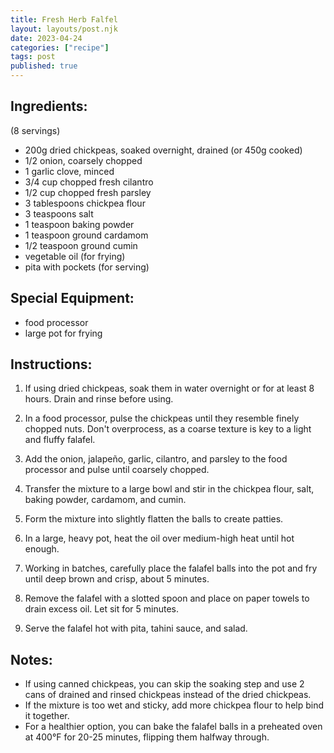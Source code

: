 ```yaml
---
title: Fresh Herb Falfel
layout: layouts/post.njk
date: 2023-04-24
categories: ["recipe"]
tags: post
published: true
---
```


## Ingredients:
(8 servings)

-   200g dried chickpeas, soaked overnight, drained (or 450g cooked)
-   1/2 onion, coarsely chopped
-   1 garlic clove, minced
-   3/4 cup chopped fresh cilantro
-   1/2 cup chopped fresh parsley
-   3 tablespoons chickpea flour
-   3 teaspoons salt
-   1 teaspoon baking powder
-   1 teaspoon ground cardamom
-   1/2 teaspoon ground cumin
-   vegetable oil (for frying)
-   pita with pockets (for serving)

## Special Equipment:

- food processor
- large pot for frying

## Instructions:

1.  If using dried chickpeas, soak them in water overnight or for at least 8 hours. Drain and rinse before using.
    
2.  In a food processor, pulse the chickpeas until they resemble finely chopped nuts. Don't overprocess, as a coarse texture is key to a light and fluffy falafel.
    
3.  Add the onion, jalapeño, garlic, cilantro, and parsley to the food processor and pulse until coarsely chopped.
    
4.  Transfer the mixture to a large bowl and stir in the chickpea flour, salt, baking powder, cardamom, and cumin.
    
5.  Form the mixture into slightly flatten the balls to create patties.
    
6.  In a large, heavy pot, heat the oil over medium-high heat until hot enough. 
    
7.  Working in batches, carefully place the falafel balls into the pot and fry until deep brown and crisp, about 5 minutes. 
    
8.  Remove the falafel with a slotted spoon and place on paper towels to drain excess oil. Let sit for 5 minutes.
    
9.  Serve the falafel hot with pita, tahini sauce, and salad.
    

## Notes:

-   If using canned chickpeas, you can skip the soaking step and use 2 cans of drained and rinsed chickpeas instead of the dried chickpeas.
-   If the mixture is too wet and sticky, add more chickpea flour to help bind it together.
-   For a healthier option, you can bake the falafel balls in a preheated oven at 400°F for 20-25 minutes, flipping them halfway through.
